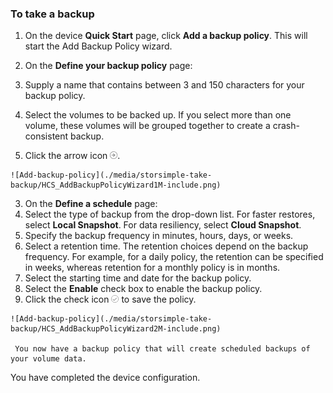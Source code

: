 
<properties 
   pageTitle="Take a backup"
   description="Describes how to define a StorSimple backup policy."
   services="storsimple"
   documentationCenter="NA"
   authors="SharS"
   manager="adinah"
   editor="tysonn" />
<tags
	ms.service="storsimple"
	ms.date="04/01/2015"
	wacn.date=""/>

### To take a backup

1. On the device **Quick Start** page, click **Add a backup policy**. This will start the Add Backup Policy wizard. 

2. On the **Define your backup policy** page:
  1. Supply a name that contains between 3 and 150 characters for your backup policy.
  2. Select the volumes to be backed up. If you select more than one volume, these volumes will be grouped together to create a crash-consistent backup.
  3. Click the arrow icon ![arrow-icon](./media/storsimple-take-backup/HCS_ArrowIcon-include.png). 
  
    ![Add-backup-policy](./media/storsimple-take-backup/HCS_AddBackupPolicyWizard1M-include.png)

3. On the **Define a schedule** page:
  1. Select the type of backup from the drop-down list. For faster restores, select **Local Snapshot**. For data resiliency, select **Cloud Snapshot**.
  2. Specify the backup frequency in minutes, hours, days, or weeks.
  3. Select a retention time. The retention choices depend on the backup frequency. For example, for a daily policy, the retention can be specified in weeks, whereas retention for a monthly policy is in months.
  4. Select the starting time and date for the backup policy.
  5. Select the **Enable** check box to enable the backup policy. 
  6. Click the check icon ![check-icon](./media/storsimple-take-backup/HCS_CheckIcon-include.png) to save the policy.

    ![Add-backup-policy](./media/storsimple-take-backup/HCS_AddBackupPolicyWizard2M-include.png)
 
     You now have a backup policy that will create scheduled backups of your volume data.

You have completed the device configuration. 

